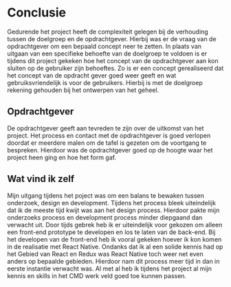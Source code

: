 # Conclusie

Gedurende het project heeft de complexiteit gelegen bij de verhouding tussen de doelgroep en de opdrachtgever. Hierbij was er de vraag van de opdrachtgever om een bepaald concept neer te zetten. In plaats van uitgaan van een specifieke behoefte van de doelgroep te voldoen is er tijdens dit project gekeken hoe het concept van de opdrachtgever aan kon sluiten op de gebruiker zijn behoeftes. Zo is er een concept gerealiseerd dat het concept van de opdracht gever goed weer geeft en wat gebruiksvriendelijk is voor de gebruikers. Hierbij is met de doelgroep rekening gehouden bij het ontwerpen van het geheel.

## Opdrachtgever
De opdrachtgever geeft aan tevreden te zijn over de uitkomst van het project. Het process en contact met de opdrachtgever is goed verlopen doordat er meerdere malen om de tafel is gezeten om de voortgang te bespreken. Hierdoor was de opdrachtgever goed op de hoogte waar het project heen ging en hoe het form gaf.

## Wat vind ik zelf
Mijn uitgang tijdens het poject was om een balans te bewaken tussen onderzoek, design en development. Tijdens het process bleek uiteindelijk dat ik de meeste tijd kwijt was aan het design process. Hierdoor pakte mijn onderzoeks process en development process minder diepgaand dan verwacht uit. Door tijds gebrek heb ik er uiteindelijk voor gekozen om alleen een front-end prototype te developen en los te laten van de back-end. Bij het developen van de front-end heb ik vooral gekeken hoever ik kon komen in de realisatie met React Native. Ondanks dat ik al een solide kennis had op het Gebied van React en Redux was React Native toch weer net even anders op bepaalde gebieden. Hierdoor nam dit process meer tijd in dan in eerste instantie verwacht was. Al met al heb ik tijdens het project al mijn kennis en skills in het CMD werk veld goed toe kunnen passen.
